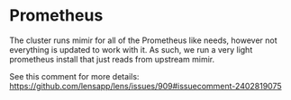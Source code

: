 # Prometheus

The cluster runs mimir for all of the Prometheus like needs, however not
everything is updated to work with it. As such, we run a very light
prometheus install that just reads from upstream mimir.

See this comment for more details: https://github.com/lensapp/lens/issues/909#issuecomment-2402819075
